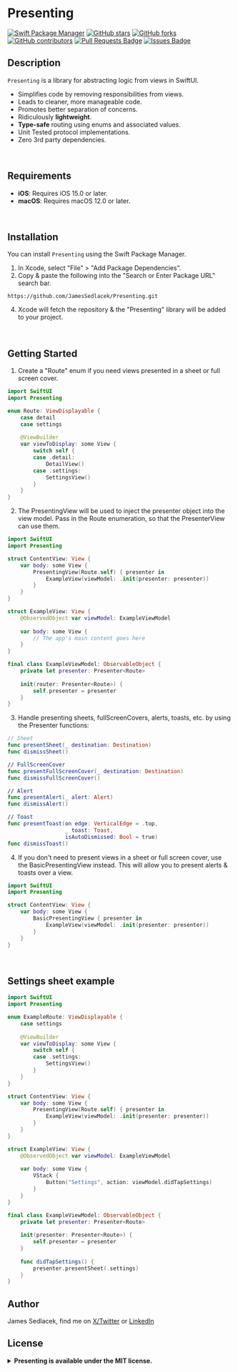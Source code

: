 # Presenting

[![Swift Package Manager](https://img.shields.io/badge/Swift%20Package%20Manager-compatible-brightgreen.svg)](https://github.com/apple/swift-package-manager)
[![GitHub stars](https://img.shields.io/github/stars/JamesSedlacek/Presenting.svg)](https://github.com/JamesSedlacek/Presenting/stargazers)
[![GitHub forks](https://img.shields.io/github/forks/JamesSedlacek/Presenting.svg?color=blue)](https://github.com/JamesSedlacek/Presenting/network)
[![GitHub contributors](https://img.shields.io/github/contributors/JamesSedlacek/Presenting.svg?color=blue)](https://github.com/JamesSedlacek/Presenting/network)
<a href="https://github.com/JamesSedlacek/Presenting/pulls"><img src="https://img.shields.io/github/issues-pr/JamesSedlacek/Presenting" alt="Pull Requests Badge"/></a>
<a href="https://github.com/JamesSedlacek/Presenting/issues"><img src="https://img.shields.io/github/issues/JamesSedlacek/Presenting" alt="Issues Badge"/></a>

## Description

`Presenting` is a library for abstracting logic from views in SwiftUI.
- Simplifies code by removing responsibilities from views.
- Leads to cleaner, more manageable code.
- Promotes better separation of concerns.
- Ridiculously **lightweight**.
- **Type-safe** routing using enums and associated values.
- Unit Tested protocol implementations.
- Zero 3rd party dependencies.

<br>

## Requirements

- **iOS**: Requires iOS 15.0 or later.
- **macOS**: Requires macOS 12.0 or later.

<br>

## Installation

You can install `Presenting` using the Swift Package Manager.

1. In Xcode, select "File" > "Add Package Dependencies".
2. Copy & paste the following into the "Search or Enter Package URL" search bar.
```
https://github.com/JamesSedlacek/Presenting.git
```
4. Xcode will fetch the repository & the "Presenting" library will be added to your project.

<br>

## Getting Started

1. Create a "Route" enum if you need views presented in a sheet or full screen cover. 

``` swift
import SwiftUI
import Presenting

enum Route: ViewDisplayable {
    case detail
    case settings
    
    @ViewBuilder
    var viewToDisplay: some View {
        switch self {
        case .detail:
            DetailView()
        case .settings:
            SettingsView()
        }
    }
}
```

2. The PresentingView will be used to inject the presenter object into the view model. 
Pass in the Route enumeration, so that the PresenterView can use them. 

``` swift
import SwiftUI
import Presenting

struct ContentView: View {
    var body: some View {
        PresentingView(Route.self) { presenter in
            ExampleView(viewModel: .init(presenter: presenter))
        }
    }
}

struct ExampleView: View {
    @ObservedObject var viewModel: ExampleViewModel
    
    var body: some View {
        // The app's main content goes here
    }
}

final class ExampleViewModel: ObservableObject {
    private let presenter: Presenter<Route>
    
    init(router: Presenter<Route>) {
        self.presenter = presenter
    }
}

```

3. Handle presenting sheets, fullScreenCovers, alerts, toasts, etc.
by using the Presenter functions:

```swift
// Sheet
func presentSheet(_ destination: Destination)
func dismissSheet()

// FullScreenCover
func presentFullScreenCover(_ destination: Destination)
func dismissFullScreenCover()

// Alert
func presentAlert(_ alert: Alert)
func dismissAlert()

// Toast
func presentToast(on edge: VerticalEdge = .top,
                  _ toast: Toast,
                  isAutoDismissed: Bool = true)
func dismissToast()
```

4. If you don't need to present views in a sheet or full screen cover, use the BasicPresentingView instead.
This will allow you to present alerts & toasts over a view.

``` swift
import SwiftUI
import Presenting

struct ContentView: View {
    var body: some View {
        BasicPresentingView { presenter in
            ExampleView(viewModel: .init(presenter: presenter))
        }
    }
}
```


<br>

## Settings sheet example

``` swift
import SwiftUI
import Presenting

enum ExampleRoute: ViewDisplayable {
    case settings
    
    @ViewBuilder
    var viewToDisplay: some View {
        switch self {
        case .settings:
            SettingsView()
        }
    }
}

struct ContentView: View {
    var body: some View {
        PresentingView(Route.self) { presenter in
            ExampleView(viewModel: .init(presenter: presenter))
        }
    }
}

struct ExampleView: View {
    @ObservedObject var viewModel: ExampleViewModel
    
    var body: some View {
        VStack {
            Button("Settings", action: viewModel.didTapSettings)
        }
    }
}

final class ExampleViewModel: ObservableObject {
    private let presenter: Presenter<Route>
    
    init(presenter: Presenter<Route>) {
        self.presenter = presenter
    }
    
    func didTapSettings() {
        presenter.presentSheet(.settings)
    }
}
```

## Author

James Sedlacek, find me on [X/Twitter](https://twitter.com/jsedlacekjr) or [LinkedIn](https://www.linkedin.com/in/jamessedlacekjr/)

## License

<details>
  <summary><strong>Presenting is available under the MIT license.</strong></summary>
  <br>

Copyright (c) 2023 James Sedlacek

Permission is hereby granted, free of charge, to any person obtaining a copy
of this software and associated documentation files (the "Software"), to deal
in the Software without restriction, including without limitation the rights
to use, copy, modify, merge, publish, distribute, sublicense, and/or sell
copies of the Software, and to permit persons to whom the Software is
furnished to do so, subject to the following conditions:

The above copyright notice and this permission notice shall be included in
all copies or substantial portions of the Software.

THE SOFTWARE IS PROVIDED "AS IS", WITHOUT WARRANTY OF ANY KIND, EXPRESS OR
IMPLIED, INCLUDING BUT NOT LIMITED TO THE WARRANTIES OF MERCHANTABILITY,
FITNESS FOR A PARTICULAR PURPOSE AND NONINFRINGEMENT. IN NO EVENT SHALL THE
AUTHORS OR COPYRIGHT HOLDERS BE LIABLE FOR ANY CLAIM, DAMAGES OR OTHER
LIABILITY, WHETHER IN AN ACTION OF CONTRACT, TORT OR OTHERWISE, ARISING FROM,
OUT OF OR IN CONNECTION WITH THE SOFTWARE OR THE USE OR OTHER DEALINGS IN
THE SOFTWARE.

</details>
